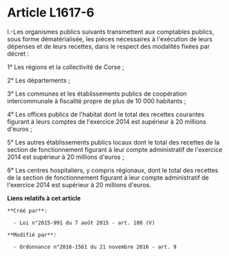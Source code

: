 # Article L1617-6

I.-Les organismes publics suivants transmettent aux comptables publics, sous forme dématérialisée, les pièces nécessaires à
l'exécution de leurs dépenses et de leurs recettes, dans le respect des modalités fixées par décret : 

1° Les régions et la collectivité de Corse ; 

2° Les départements ; 

3° Les communes et les établissements publics de coopération intercommunale à fiscalité propre de plus de 10 000 habitants ; 

4° Les offices publics de l'habitat dont le total des recettes courantes figurant à leurs comptes de l'exercice 2014 est
supérieur à 20 millions d'euros ; 

5° Les autres établissements publics locaux dont le total des recettes de la section de fonctionnement figurant à leur compte
administratif de l'exercice 2014 est supérieur à 20 millions d'euros ; 

6° Les centres hospitaliers, y compris régionaux, dont le total des recettes de la section de fonctionnement figurant à leur
compte administratif de l'exercice 2014 est supérieur à 20 millions d'euros.

**Liens relatifs à cet article**

	**Créé par**:

	  - Loi n°2015-991 du 7 août 2015 - art. 108 (V)

	**Modifié par**:

	  - Ordonnance n°2016-1561 du 21 novembre 2016 - art. 9
